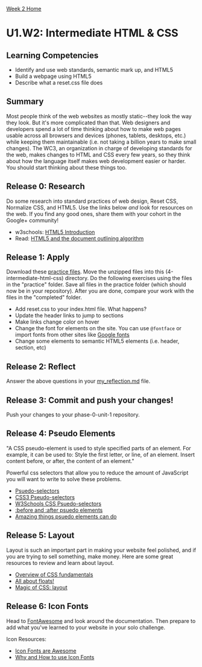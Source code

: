 [Week 2 Home](../)

# U1.W2: Intermediate HTML & CSS

## Learning Competencies
- Identify and use web standards, semantic mark up, and HTML5
- Build a webpage using HTML5
- Describe what a reset.css file does

## Summary

Most people think of the web websites as mostly static--they look the way they look.  But it's more complicated than that.  Web designers and developers spend a lot of time thinking about how to make web pages usable across all browsers and devices (phones, tablets, desktops, etc.) while keeping them maintainable (i.e. not taking a billion years to make small changes). The WC3, an organization in charge of developing standards for the web, makes changes to HTML and CSS every few years, so they think about how the language itself makes web development easier or harder. You should start thinking about these things too.

## Release 0: Research

Do some research into standard practices of web design, Reset CSS, Normalize CSS, and HTML5. Use the links below *and* look for resources on the web. If you find any good ones, share them with your cohort in the Google+ community!

- w3schools: [HTML5 Introduction](https://developer.mozilla.org/en-US/docs/Web/Guide/HTML/HTML5)
- Read: [HTML5 and the document outlining algorithm](http://www.smashingmagazine.com/2011/08/16/html5-and-the-document-outlining-algorithm/)


## Release 1: Apply
Download these [practice files](http://girldevelopit.github.io/gdi-core-intermediate-html-css/class1.zip). Move the unzipped files into this (4-intermediate-html-css) directory. Do the following exercises using the files in the "practice" folder. Save all files in the practice folder (which should now be in your repository). After you are done, compare your work with the files in the "completed" folder.

- Add reset.css to your index.html file. What happens?
- Update the header links to jump to sections
- Make links change color on hover
- Change the font for elements on the site. You can use `@fontface` or import fonts from other sites like [Google fonts](https://www.google.com/fonts)
- Change some elements to semantic HTML5 elements (i.e. header, section, etc)

## Release 2: Reflect
Answer the above questions in your [my_reflection.md](my_reflection.md) file.

## Release 3: Commit and push your changes!
Push your changes to your phase-0-unit-1 repository.

## Release 4: Pseudo Elements

"A CSS pseudo-element is used to style specified parts of an element. For example, it can be used to: Style the first letter, or line, of an element. Insert content before, or after, the content of an element."

Powerful css selectors that allow you to reduce the amount of JavaScript you will want to write to solve these problems.

- [Psuedo-selectors](http://css-tricks.com/pseudo-class-selectors/)
- [CSS3 Pseudo-selectors](http://coding.smashingmagazine.com/2011/03/30/how-to-use-css3-pseudo-classes/)
- [W3Schools CSS Psuedo-selectors](http://www.w3schools.com/css/css_pseudo_classes.asp)
- [:before and :after psuedo
elements](http://www.smashingmagazine.com/2011/07/13/learning-to-use-the-before-and-after-pseudo-elements-in-css/)
- [Amazing things psuedo elements can
do](http://css-tricks.com/pseudo-element-roundup/)

## Release 5: Layout

Layout is such an important part in making your website feel polished, and if you are trying to sell something, make money. Here are some great resources to review and learn about layout.

- [Overview of CSS fundamentals](http://learnlayout.com/no-layout.html)
- [All about floats!](http://css-tricks.com/all-about-floats/)
- [Magic of CSS: layout](http://adamschwartz.co/magic-of-css/chapters/2-layout/)

## Release 6: Icon Fonts

Head to [FontAwesome](http://fontawesome.io/) and look around the
documentation. Then prepare to add what you've learned to your website in your solo challenge.

Icon Resources:
- [Icon Fonts are Awesome](https://css-tricks.com/examples/IconFont/)
- [Why and How to use Icon
Fonts](http://www.vanseodesign.com/web-design/icon-fonts/)


